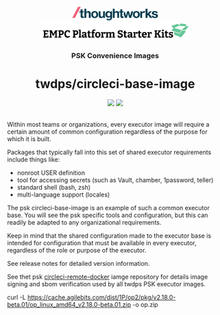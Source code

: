 <div align="center">
	<p>
		<img alt="Thoughtworks Logo" src="https://raw.githubusercontent.com/ThoughtWorks-DPS/static/master/thoughtworks_flamingo_wave.png?sanitize=true" width=200 />
    <br />
		<img alt="DPS Title" src="https://raw.githubusercontent.com/ThoughtWorks-DPS/static/master/EMPCPlatformStarterKitsImage.png" width=350/>
	</p>
  <h3>PSK Convenience Images</h3>
  <h1>twdps/circleci-base-image</h1>
  <a href="https://app.circleci.com/pipelines/github/ThoughtWorks-DPS/circleci-base-image"><img src="https://circleci.com/gh/ThoughtWorks-DPS/circleci-base-image.svg?style=shield"></a> <a href="https://opensource.org/licenses/MIT"><img src="https://img.shields.io/github/license/ThoughtWorks-DPS/circleci-base-image"></a>
</div>
<br />

Within most teams or organizations, every executor image will require a certain amount of common configuration regardless of the purpose for which it is built.  

Packages that typically fall into this set of shared executor requirements include things like:  
- nonroot USER definition
- tool for accessing secrets (such as Vault, chamber, 1password, teller)  
- standard shell (bash, zsh)  
- multi-language support (locales)  

The psk circleci-base-image is an example of such a common executor base. You will see the psk specific tools and configuration, but this can readily be adapted to any organizational requirements.  

Keep in mind that the shared configuration made to the executor base is intended for configuration that must be available in every executor, regardless of the role or purpose of the executor.  

See release notes for detailed version information.  

See thet psk [circleci-remote-docker](https://github.com/ThoughtWorks-DPS/circleci-remote-docker) iamge repository for details image signing and sbom verification used by all twdps PSK executor images.  

curl -L https://cache.agilebits.com/dist/1P/op2/pkg/v2.18.0-beta.01/op_linux_amd64_v2.18.0-beta.01.zip -o op.zip